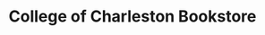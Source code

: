 ---
title: "College of Charleston Bookstore"
url: /charleston/college-of-charleston-bookstore/
shop: books
---